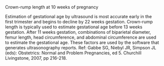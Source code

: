 Crown-rump length at 10 weeks of pregnancy

Estimation of gestational age by ultrasound is most accurate early in the first trimester and begins to decline by 22 weeks gestation. Crown-rump length is typically used to estimate gestational age before 13 weeks gestation. After 11 weeks gestation, combinations of biparietal diameter, femur length, head circumference, and abdominal circumference are used to estimate the gestational age. These factors are used by the software that generates ultrasonography reports.
Ref: Gabbe SG, Niebyl JR, Simpson JL (eds): Obstetrics: Normal and Problem Pregnancies, ed 5. Churchill Livingstone, 2007, pp 216-218.